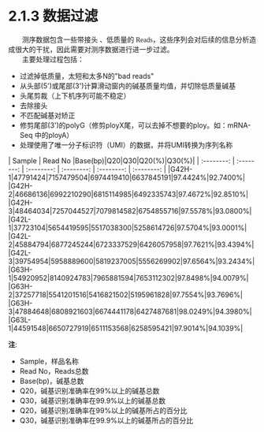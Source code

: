 # 2.1.3 数据过滤

<font face="微软雅黑" >&emsp;&emsp;测序数据包含一些带接头 、低质量的 Reads，这些序列会对后续的信息分析造成很大的干扰，因此需要对测序数据进行进一步过滤。</font><br />
<font face="微软雅黑" >&emsp;&emsp;主要处理过程包括：</font><br />

- 过滤掉低质量，太短和太多N的"bad reads"
- 从头部(5')或尾部(3')计算滑动窗内的碱基质量均值，并切除低质量碱基
- 头尾剪裁（上下机序列可能不稳定）
- 去除接头
- 不匹配碱基对矫正
- 修剪尾部(3')的polyG（修剪ployX尾，可以去掉不想要的ploy。如：mRNA-Seq 中的ployA）
- 处理使用了唯一分子标识符（UMI）的数据，并将UMI转换为序列名称



|  Sample  | Read No              |Base(bp)|Q20|Q30|Q20(%)|Q30(%)|
| :--------: | :--------: | :--------: | :--------: | :--------: | :--------: |
|G42H-1|47791424|7157479504|6974419410|6637845191|97.4424%|92.7400%|
|G42H-2|46686136|6992210290|6815114985|6492335743|97.4672%|92.8510%|
|G42H-3|48464034|7257044527|7079814582|6754855716|97.5578%|93.0800%|
|G42L-1|37723104|5654419595|5517038300|5258614726|97.5704%|93.0001%|
|G42L-2|45884794|6877245244|6723337529|6426057958|97.7621%|93.4394%|
|G42L-3|39754954|5958889600|5819237005|5556269902|97.6564%|93.2434%|
|G63H-1|54920952|8140924783|7965881594|7653112302|97.8498%|94.0079%|
|G63H-2|37257718|5541201516|5416821502|5195961828|97.7554%|93.7696%|
|G63H-3|47884648|6808921603|6674441178|6427487681|98.0249%|94.3980%|
|G63L-1|44591548|6650727919|6511153568|6258595421|97.9014%|94.1039%|

**注**: 
- Sample，样品名称
- Read No，Reads总数
- Base(bp)，碱基总数
- Q20，碱基识别准确率在99%以上的碱基总数
- Q30，碱基识别准确率在99.9%以上的碱基总数
- Q20，碱基识别准确率在99%以上的碱基所占的百分比
- Q30，碱基识别准确率在99.9%以上的碱基所占的百分比